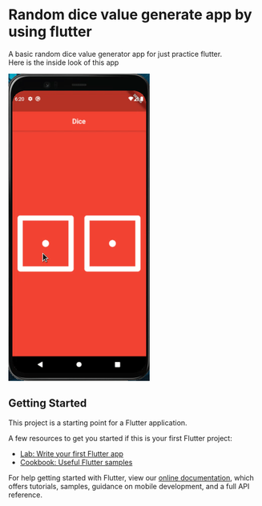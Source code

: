 # Random dice value generate app by using flutter

<p>
  A basic random dice value generator app for just practice flutter.
 <br> Here is the inside look of this app
 </p>
<img src="https://github.com/siumhossain/DIce_flutter-practice/blob/master/images/app_inside.gif">


 


## Getting Started

This project is a starting point for a Flutter application.

A few resources to get you started if this is your first Flutter project:

- [Lab: Write your first Flutter app](https://flutter.dev/docs/get-started/codelab)
- [Cookbook: Useful Flutter samples](https://flutter.dev/docs/cookbook)

For help getting started with Flutter, view our
[online documentation](https://flutter.dev/docs), which offers tutorials,
samples, guidance on mobile development, and a full API reference.
